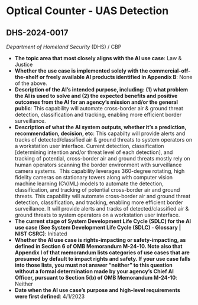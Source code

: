 # Optical Counter - UAS Detection
## DHS-2024-0017
_Department of Homeland Security_ (DHS) / CBP


+ **The topic area that most closely aligns with the AI use case**: Law & Justice
+ **Whether the use case is implemented solely with the commercial-off-the-shelf or freely available AI products identified in Appendix B**: None of the above.
+ **Description of the AI’s intended purpose, including: (1) what problem the AI is used to solve and (2) the expected benefits and positive outcomes from the AI for an agency’s mission and/or the general public**: This capability will automate cross-border air & ground threat detection, classification and tracking, enabling more efficient border surveillance.
+ **Description of what the AI system outputs, whether it’s a prediction, recommendation, decision, etc**: This capabilty will provide alerts and tracks of detected/classified air & ground threats to system operators on a workstation user interface.
Current detection, classification [determining intention and/or threat level of each detection], and tracking of potential, cross-border air and ground threats mostly rely on human operators scanning the border environment with surveillance camera systems.  This capability leverages 360-degree rotating, high fidelity cameras on stationary towers along with computer vision machine learning (CV/ML) models to automate the detection, classification, and tracking of potential cross-border air and ground threats. This capability will automate cross-border air and ground threat detection, classification, and tracking, enabling more efficient border surveillance. It will provide alerts and tracks of detected/classified air & ground threats to system operators on a workstation user interface. 
+ **The current stage of System Development Life Cycle (SDLC) for the AI use case (See System Development Life Cycle (SDLC) - Glossary | NIST CSRC)**: Initiated
+ **Whether the AI use case is rights-impacting or safety-impacting, as defined in Section 6 of OMB Memorandum M-24-10. Note also that Appendix I of that memorandum lists categories of use cases that are presumed by default to impact rights and safety. If your use case falls into those lists, you must not answer “neither” to this question without a formal determination made by your agency’s Chief AI Officer, pursuant to Section 5(b) of OMB Memorandum M-24-10**: Neither
+ **Date when the AI use case’s purpose and high-level requirements were first defined**: 4/1/2023